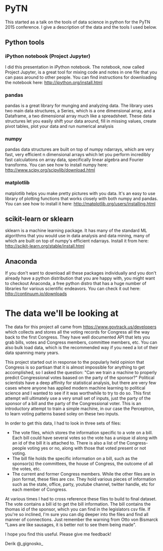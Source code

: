 # PyTN
This started as a talk on the tools of data science in python for the PyTN 2015 conference. I give a description of the data and the tools I used below.

## Python tools

### iPython notebook (Project Jupyter)
I did this presentation in iPython notebook. The notebook, now called Project Jupyter, is a great tool for mixing code and notes in one file that you can pass around to other people. You can find instructions for downloading the notebook here:
http://ipython.org/install.html

### pandas
pandas is a great library for munging and analyzing data. The library uses two main data structures, a Series, which is a one dimensional array, and a Dataframe, a two dimensional array much like a spreadsheet. 
These data structures let you easily shift your data around, fill in missing values, create pivot tables, plot your data and run numerical analysis

### numpy 
pandas data structures are built on top of numpy ndarrays, which are very fast, very efficient n dimensional arrays which let you perform incredibly fast calculations on array data, specifically linear algebra and Fourier transforms.  You can see how to install numpy here:
http://www.scipy.org/scipylib/download.html

### matplotlib
matplotlib helps you make pretty pictures with you data. It's an easy to use library of plotting functions that works closely with both numpy and pandas. You can see how to install it here:
http://matplotlib.org/users/installing.html

## scikit-learn or sklearn
sklearn is a machine learning package. It has many of the standard ML algorithms that you would use in data analysis and data mining, many of which are  built on top of numpy's efficient ndarrays. Install it from here:
http://scikit-learn.org/stable/install.html

## Anaconda
If you don't want to download all these packages individually and you don't already have a python distribution that you are happy with, you might want to checkout Anaconda, a free python distro that has a huge number of libraries for various scientific endeavors. You can check it out here:
http://continuum.io/downloads

# The data we'll be looking at

The data for this project all came from https://www.govtrack.us/developers which collects and stores all the voting records for Congress all the way back to the first Congress. They have well documented API that lets you grab bills, votes and Congress members, committee members, etc. You can also bulk load data, which is the recommended way if you need a lot of their data spanning many years.

This project started out in response to the popularly held opinion that Congress is so partisan that it is almost impossible for anything to get accomplished, so I asked  the question: "Can we train a machine to properly predict Congressional votes baased on the party of the sponsor?" Political scientists have a deep affinity for statistical analysis, but there are very few cases where anyone has applied modern machine learning to political science and I wanted to see if it was worthwhile to try to do so. This first attempt will ultimately use a very small set of inputs, just the party of the sponsor of a bill and the party of the Congressional voter. This is an introductory attempt to train a simple machine, in our case the Perceptron, to learn voting patterns based soley on these two inputs. 

In order to get this data, I had to look in three sets of files:
* The vote files, which stores the information specific to a vote on a bill. Each bill could have several votes so the vote has a unique id along with an id of the bill it is attached to. There is also a list of the Congress-people voting yes or no, along with those that voted present or not voting.
* The bill file holds the specific information on a bill, such as the sponsor(s) the committees, the house of Congress, the outcome of all the votes, etc.
* The current and former Congress members. While the other files are in json format, these files are csv. They hold various pieces of information such as the state, office, party, youtube channel, twitter handle, etc for each member of Congress. 

At various times I had to cross reference these files to build to final dataset. The vote contains a bill id to get the bill information. The bill contains the thomas id of the sponsor, which you can find in the legislators csv file. If you're so inclined, I'm sure you can dig deeper into the files and find all manner of connections. Just remember the warning from Otto von Bismarck "Laws are like sausages, it is better not to see them being made". 

I hope you find this useful.  Please give me feedback!

Derik
@\_gignosko\_

